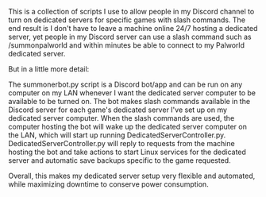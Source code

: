 This is a collection of scripts I use to allow people in my Discord channel to turn on dedicated servers for specific games with slash commands. The end result is I don't have to leave a machine online 24/7 hosting a dedicated server, yet people in my Discord server can use a slash command such as /summonpalworld and within minutes be able to connect to my Palworld dedicated server. 

But in a little more detail:

The summonerbot.py script is a Discord bot/app and can be run on any computer on my LAN whenever I want the dedicated server computer to be available to be turned on. The bot makes slash commands available in the Discord server for each game's dedicated server I've set up on my dedicated server computer. When the slash commands are used, the computer hosting the bot will wake up the dedicated server computer on the LAN, which will start up running DedicatedServerController.py. DedicatedServerController.py will reply to requests from the machine hosting the bot and take actions to start Linux services for the dedicated server and automatic save backups specific to the game requested. 

Overall, this makes my dedicated server setup very flexible and automated, while maximizing downtime to conserve power consumption. 
